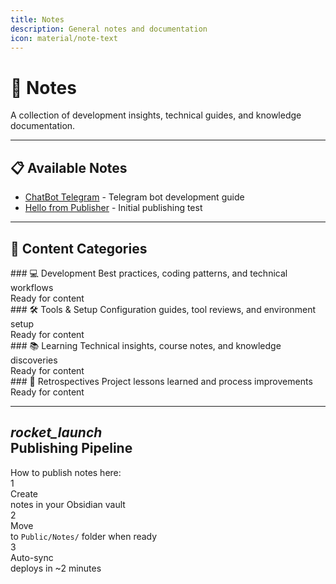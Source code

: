 ```yaml
---
title: Notes
description: General notes and documentation
icon: material/note-text
---
```


# 📝 Notes

<div class="page-header" markdown>
A collection of development insights, technical guides, and knowledge documentation.
</div>

---

## 📋 Available Notes

<div class="notes-list" markdown>

- [ChatBot Telegram](ChatBot_Telegram.md) - Telegram bot development guide
- [Hello from Publisher](Hello%20from%20Publisher.md) - Initial publishing test

</div>

---

## 🎯 Content Categories

<div class="category-grid" markdown>

<div class="category-card development" markdown>
### 💻 Development
Best practices, coding patterns, and technical workflows
<div class="category-status">Ready for content</div>
</div>

<div class="category-card tools" markdown>
### 🛠️ Tools & Setup
Configuration guides, tool reviews, and environment setup
<div class="category-status">Ready for content</div>
</div>

<div class="category-card learning" markdown>
### 📚 Learning
Technical insights, course notes, and knowledge discoveries
<div class="category-status">Ready for content</div>
</div>

<div class="category-card retrospectives" markdown>
### 🔄 Retrospectives
Project lessons learned and process improvements
<div class="category-status">Ready for content</div>
</div>

</div>

---

## <div class="header-icon phases"><i class="material-symbols-outlined">rocket_launch</i></div>Publishing Pipeline

<div class="publishing-steps">

<div class="publishing-step-title">How to publish notes here:</div>

<div class="publishing-step">
<div class="step-icon">1</div>
<div class="step-content">
<div class="step-title">Create</div>
<div class="step-description">notes in your Obsidian vault</div>
</div>
</div>

<div class="publishing-step">
<div class="step-icon">2</div>
<div class="step-content">
<div class="step-title">Move</div>
<div class="step-description">to <code>Public/Notes/</code> folder when ready</div>
</div>
</div>

<div class="publishing-step">
<div class="step-icon">3</div>
<div class="step-content">
<div class="step-title">Auto-sync</div>
<div class="step-description">deploys in ~2 minutes</div>
</div>
</div>

</div>
